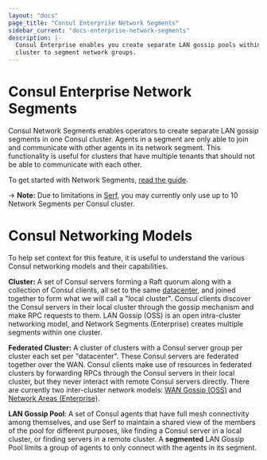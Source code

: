 ```yaml
---
layout: "docs"
page_title: "Consul Enterprise Network Segments"
sidebar_current: "docs-enterprise-network-segments"
description: |-
  Consul Enterprise enables you create separate LAN gossip pools within one
  cluster to segment network groups.
---
```


# Consul Enterprise Network Segments

Consul Network Segments enables operators to create separate LAN gossip segments
in one Consul cluster. Agents in a segment are only able to join and communicate
with other agents in its network segment. This functionality is useful for
clusters that have multiple tenants that should not be able to communicate
with each other.

To get started with Network Segments,
[read the guide](https://learn.hashicorp.com/consul/day-2-operations/network-segments).

-> **Note:** Due to limitations in [Serf](https://www.consul.io/docs/internals/gossip.html), you may currently only use up to 10 Network Segments per Consul cluster.

# Consul Networking Models

To help set context for this feature, it is useful to understand the various
Consul networking models and their capabilities.

**Cluster:** A set of Consul servers forming a Raft quorum along with a
collection of Consul clients, all set to the same
[datacenter](/docs/agent/options.html#_datacenter), and joined together to form
what we will call a "local cluster". Consul clients discover the Consul servers
in their local cluster through the gossip mechanism and make RPC requests to
them. LAN Gossip (OSS) is an open intra-cluster networking model, and  Network
Segments (Enterprise) creates multiple segments within one cluster.

**Federated Cluster:** A cluster of clusters with a Consul server group per
cluster each set per "datacenter". These Consul servers are federated together
over the WAN. Consul clients make use of resources in federated clusters by
forwarding RPCs through the Consul servers in their local cluster, but they
never interact with remote Consul servers directly. There are currently two
inter-cluster network models: [WAN Gossip (OSS)](https://learn.hashicorp.com/consul/security-networking/datacenters)
and [Network Areas (Enterprise)](https://learn.hashicorp.com/consul/day-2-operations/advanced-federation).

**LAN Gossip Pool**: A set of Consul agents that have full mesh connectivity
among themselves, and use Serf to maintain a shared view of the members of the
pool for different purposes, like finding a Consul server in a local cluster,
or finding servers in a remote cluster. A **segmented** LAN Gossip Pool limits a
group of agents to only connect with the agents in its segment.
